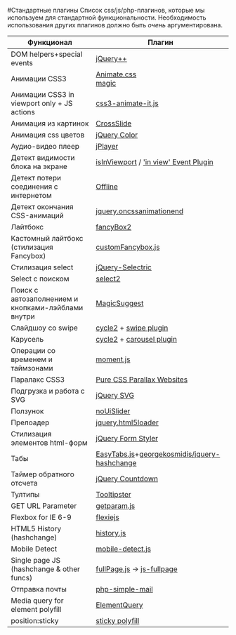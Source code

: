 #Стандартные плагины
Список css/js/php-плагинов, которые мы используем для стандартной функциональности.
Необходимость использования других плагинов должно быть _очень_ аргументирована.

Функционал | Плагин
--- | ---
DOM helpers+special events | [jQuery++](http://jquerypp.com/)
Анимации CSS3 | [Animate.css](https://github.com/daneden/animate.css)<br>[magic](https://github.com/miniMAC/magic)
Анимации CSS3 in viewport only + JS actions| [css3-animate-it.js](http://jackonthe.net/css3animateit/)
Анимация из картинок | [CrossSlide](https://github.com/tobia/CrossSlide)
Анимация css цветов | [jQuery Color](https://github.com/jquery/jquery-color)
Аудио-видео плеер | [jPlayer](http://www.jplayer.org/)
Детект видимости блока на экране | [isInViewport](https://github.com/zeusdeux/isInViewport/) / ['in view' Event Plugin](https://remysharp.com/2009/01/26/element-in-view-event-plugin)
Детект потери соединения с интернетом | [Offline](https://github.com/hubspot/offline)
Детект окончания CSS-анимаций | [jquery.oncssanimationend](http://osvaldas.info/examples/detecting-css-animation-transition-end-with-javascript/jquery.oncssanimationend.js)
Лайтбокс | [fancyBox2](https://github.com/fancyapps/fancyBox)
Кастомный лайтбокс (стилизация Fancybox) | [customFancybox.js](https://gist.github.com/delka/34085666749ed480b27a)
Стилизация select | [jQuery-Selectric](http://lcdsantos.github.io/jQuery-Selectric/)
Select с поиском | [select2](https://github.com/ivaynberg/select2)
Поиск с автозаполнением и кнопками-лэйблами внутри | [MagicSuggest](http://nicolasbize.com/magicsuggest/)
Слайдшоу со swipe | [cycle2](https://github.com/malsup/cycle2) + [swipe plugin](http://jquery.malsup.com/cycle2/download/)
Карусель | [cycle2](https://github.com/malsup/cycle2) + [carousel plugin](http://jquery.malsup.com/cycle2/download/)
Операции со временем и таймзонами | [moment.js](http://momentjs.com/)
Паралакс CSS3 | [Pure CSS Parallax Websites](http://keithclark.co.uk/articles/pure-css-parallax-websites/)
Подгрузка и работа с SVG | [jQuery SVG](http://keith-wood.name/svg.html)
Ползунок  | [noUiSlider](http://refreshless.com/nouislider/)
Прелоадер | [jquery.html5loader](https://github.com/GianlucaGuarini/jquery.html5loader)
Стилизация элементов html-форм | [jQuery Form Styler](https://github.com/Dimox/jQueryFormStyler)
Табы | [EasyTabs.js](https://github.com/JangoSteve/jQuery-EasyTabs)+[georgekosmidis/jquery-hashchange](https://github.com/georgekosmidis/jquery-hashchange)
Таймер обратного отсчета | [jQuery Countdown](http://keith-wood.name/countdown.html)
Тултипы   | [Tooltipster](http://iamceege.github.io/tooltipster/)
GET URL Parameter | [getparam.js](https://gist.github.com/varemenos/2531765)
Flexbox for IE 6-9 | [flexiejs](http://flexiejs.com/)
HTML5 History (hashchange) | [history.js](https://github.com/browserstate/history.js/blob/master/scripts/bundled/html4%2Bhtml5/jquery.history.js)
Mobile Detect | [mobile-detect.js](http://hgoebl.github.io/mobile-detect.js/)
Single page JS (hashchange & other funcs) | [fullPage.js](https://github.com/alvarotrigo/fullPage.js) → [js-fullpage](https://github.com/ideus-interactive/bem-snippets/tree/master/js-fullpage)
Отправка почты | [php-simple-mail](https://github.com/eoghanobrien/php-simple-mail)
Media query for element polyfill | [ElementQuery](https://github.com/tysonmatanich/elementQuery)
position:sticky | [sticky polyfill](https://github.com/matthewp/position--sticky-)
